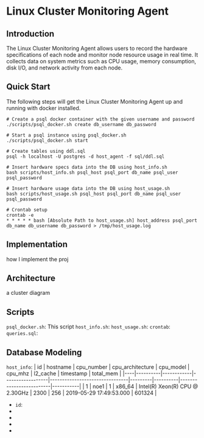 # Linux Cluster Monitoring Agent
## Introduction
The Linux Cluster Monitoring Agent allows users to record the hardware specifications of each node and monitor node resource usage in real time. It collects data on system metrics such as CPU usage, memory consumption, disk I/O, and network activity from each node. 
## Quick Start
The following steps will get the Linux Cluster Monitoring Agent up and running with docker installed.
```
# Create a psql docker container with the given username and password
./scripts/psql_docker.sh create db_username db_password

# Start a psql instance using psql_docker.sh
./scripts/psql_docker.sh start

# Create tables using ddl.sql
psql -h localhost -U postgres -d host_agent -f sql/ddl.sql

# Insert hardware specs data into the DB using host_info.sh
bash scripts/host_info.sh psql_host psql_port db_name psql_user psql_password

# Insert hardware usage data into the DB using host_usage.sh
bash scripts/host_usage.sh psql_host psql_port db_name psql_user psql_password

# Crontab setup
crontab -e
* * * * * bash [Absolute Path to host_usage.sh] host_address psql_port db_name db_username db_password > /tmp/host_usage.log
```
## Implementation
how I implement the proj
## Architecture
a cluster diagram
## Scripts
`psql_docker.sh`: This script 
`host_info.sh`:
`host_usage.sh`:
`crontab`:
`queries.sql`:
## Database Modeling
`host_info`:
| id | hostname | cpu_number | cpu_architecture |             cpu_model          | cpu_mhz | l2_cache |        timestamp        | total_mem |
|----|----------|------------|------------------|--------------------------------|---------|----------|-------------------------|-----------|
| 1  |   noe1   |      1     |      x86_64      | Intel(R) Xeon(R) CPU @ 2.30GHz |   2300  |    256   | 2019-05-29 17:49:53.000 |   601324  |
- `id`:
-
-
-
-


